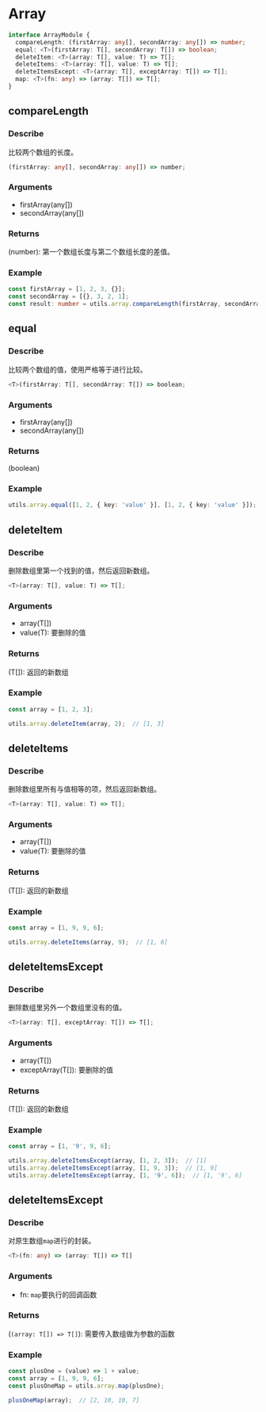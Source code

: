 # Array
```ts
interface ArrayModule {
  compareLength: (firstArray: any[], secondArray: any[]) => number;
  equal: <T>(firstArray: T[], secondArray: T[]) => boolean;
  deleteItem: <T>(array: T[], value: T) => T[];
  deleteItems: <T>(array: T[], value: T) => T[];
  deleteItemsExcept: <T>(array: T[], exceptArray: T[]) => T[];
  map: <T>(fn: any) => (array: T[]) => T[];
}
```

## compareLength
### Describe
比较两个数组的长度。
```ts
(firstArray: any[], secondArray: any[]) => number;
```

### Arguments
  - firstArray(any[])
  - secondArray(any[])

### Returns
(number): 第一个数组长度与第二个数组长度的差值。

### Example
```ts
const firstArray = [1, 2, 3, {}];
const secondArray = [{}, 3, 2, 1];
const result: number = utils.array.compareLength(firstArray, secondArray);  // 0
```

## equal
### Describe
比较两个数组的值，使用严格等于进行比较。
```ts
<T>(firstArray: T[], secondArray: T[]) => boolean;
```

### Arguments
  - firstArray(any[])
  - secondArray(any[])

### Returns
(boolean)

### Example
```ts
utils.array.equal([1, 2, { key: 'value' }], [1, 2, { key: 'value' }]);  // false
```

## deleteItem
### Describe
删除数组里第一个找到的值，然后返回新数组。
```ts
<T>(array: T[], value: T) => T[];
```

### Arguments
  - array(T[])
  - value(T): 要删除的值

### Returns
(T[]): 返回的新数组

### Example
```ts
const array = [1, 2, 3];

utils.array.deleteItem(array, 2);  // [1, 3]
```

## deleteItems
### Describe
删除数组里所有与值相等的项，然后返回新数组。
```ts
<T>(array: T[], value: T) => T[];
```

### Arguments
  - array(T[])
  - value(T): 要删除的值

### Returns
(T[]): 返回的新数组

### Example
```js
const array = [1, 9, 9, 6];

utils.array.deleteItems(array, 9);  // [1, 6]
```

## deleteItemsExcept
### Describe
删除数组里另外一个数组里没有的值。
```ts
<T>(array: T[], exceptArray: T[]) => T[];
```

### Arguments
  - array(T[])
  - exceptArray(T[]): 要删除的值

### Returns
(T[]): 返回的新数组

### Example
```ts
const array = [1, '9', 9, 6];

utils.array.deleteItemsExcept(array, [1, 2, 3]);  // [1]
utils.array.deleteItemsExcept(array, [1, 9, 3]);  // [1, 9]
utils.array.deleteItemsExcept(array, [1, '9', 6]);  // [1, '9', 6]
```

## deleteItemsExcept
### Describe
对原生数组```map```进行的封装。
```ts
<T>(fn: any) => (array: T[]) => T[]
```

### Arguments
  - fn: ```map```要执行的回调函数

### Returns
(```(array: T[]) => T[]```): 需要传入数组做为参数的函数

### Example
```ts
const plusOne = (value) => 1 + value;
const array = [1, 9, 9, 6];
const plusOneMap = utils.array.map(plusOne);

plusOneMap(array);  // [2, 10, 10, 7]
```
